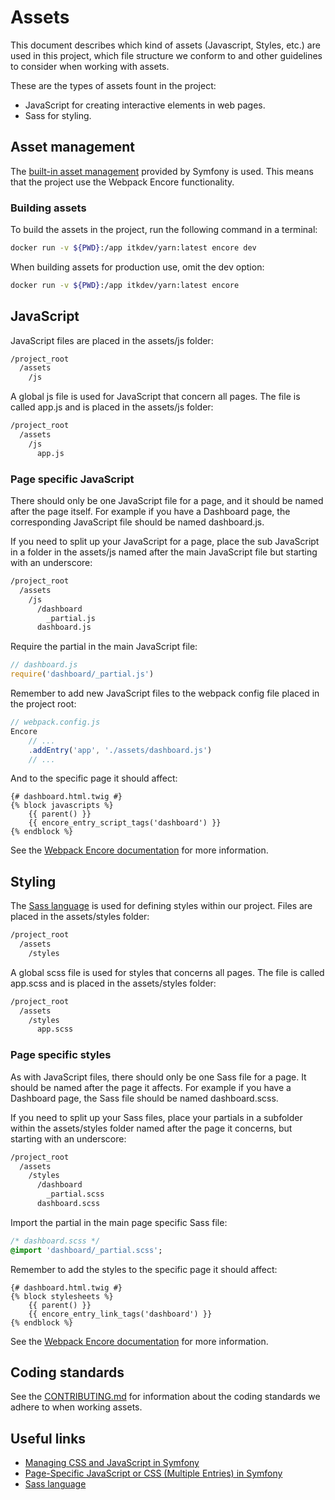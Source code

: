 # Assets

This document describes which kind of assets (Javascript, Styles, etc.)
are used in this project, which file structure we conform to and other
guidelines to consider when working with assets.

These are the types of assets fount in the project:

* JavaScript for creating interactive elements in web pages.
* Sass for styling.

## Asset management

The [built-in asset management](https://symfony.com/doc/current/frontend.html)
provided by Symfony is used. This means that the project use the Webpack Encore functionality.

### Building assets

To build the assets in the project, run the following command in a terminal:

```sh
docker run -v ${PWD}:/app itkdev/yarn:latest encore dev
```

When building assets for production use, omit the dev option:

```sh
docker run -v ${PWD}:/app itkdev/yarn:latest encore
```

## JavaScript

JavaScript files are placed in the assets/js folder:

```sh
/project_root
  /assets
    /js
```

A global js file is used for JavaScript that concern all pages.
The file is called app.js and is placed in the assets/js folder:

```sh
/project_root
  /assets
    /js
      app.js
```

### Page specific JavaScript

There should only be one JavaScript file for a page,
and it should be named after the page itself.
For example if you have a Dashboard page,
the corresponding JavaScript file should be named dashboard.js.

If you need to split up your JavaScript for a page,
place the sub JavaScript in a folder in the assets/js named
after the main JavaScript file but starting with an underscore:

```sh
/project_root
  /assets
    /js
      /dashboard
        _partial.js
      dashboard.js
```

Require the partial in the main JavaScript file:

```javascript
// dashboard.js
require('dashboard/_partial.js')
```

Remember to add new JavaScript files to the webpack config file
placed in the project root:

```js
// webpack.config.js
Encore
    // ...
    .addEntry('app', './assets/dashboard.js')
    // ...
```

And to the specific page it should affect:

```twig
{# dashboard.html.twig #}
{% block javascripts %}
    {{ parent() }}
    {{ encore_entry_script_tags('dashboard') }}
{% endblock %}
```

See the [Webpack Encore documentation](https://symfony.com/doc/current/frontend/encore/simple-example.html#page-specific-javascript-or-css-multiple-entries)
for more information.

## Styling

The [Sass language](https://sass-lang.com/)
is used for defining styles within our project.
Files are placed in the assets/styles folder:

```sh
/project_root
  /assets
    /styles
```

A global scss file is used for styles that concerns all pages.
The file is called app.scss and is placed in the assets/styles folder:

```sh
/project_root
  /assets
    /styles
      app.scss
```

### Page specific styles

As with JavaScript files, there should only be one Sass file for a page.
It should be named after the page it affects.
For example if you have a Dashboard page, the Sass file should be named dashboard.scss.

If you need to split up your Sass files, place your partials in a subfolder
within the assets/styles folder named after the page it concerns,
but starting with an underscore:

```sh
/project_root
  /assets
    /styles
      /dashboard
        _partial.scss
      dashboard.scss
```

Import the partial in the main page specific Sass file:

```sass
/* dashboard.scss */
@import 'dashboard/_partial.scss'; 
```

Remember to add the styles to the specific page it should affect:

```twig
{# dashboard.html.twig #}
{% block stylesheets %}
    {{ parent() }}
    {{ encore_entry_link_tags('dashboard') }}
{% endblock %}
```

See the [Webpack Encore documentation](https://symfony.com/doc/current/frontend/encore/simple-example.html#page-specific-javascript-or-css-multiple-entries)
for more information.

## Coding standards

See the [CONTRIBUTING.md](CONTRIBUTING.md) for information about the coding
standards we adhere to when working assets.

## Useful links

* [Managing CSS and JavaScript in Symfony](https://symfony.com/doc/current/frontend.html)
* [Page-Specific JavaScript or CSS (Multiple Entries) in Symfony](https://symfony.com/doc/current/frontend/encore/simple-example.html#page-specific-javascript-or-css-multiple-entries)
* [Sass language](https://sass-lang.com/)
